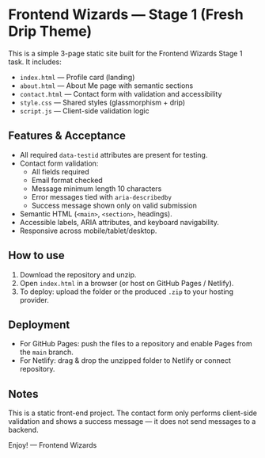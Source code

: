 # Frontend Wizards — Stage 1 (Fresh Drip Theme)

This is a simple 3-page static site built for the Frontend Wizards Stage 1 task.
It includes:
- `index.html` — Profile card (landing)
- `about.html` — About Me page with semantic sections
- `contact.html` — Contact form with validation and accessibility
- `style.css` — Shared styles (glassmorphism + drip)
- `script.js` — Client-side validation logic

## Features & Acceptance
- All required `data-testid` attributes are present for testing.
- Contact form validation:
  - All fields required
  - Email format checked
  - Message minimum length 10 characters
  - Error messages tied with `aria-describedby`
  - Success message shown only on valid submission
- Semantic HTML (`<main>`, `<section>`, headings).
- Accessible labels, ARIA attributes, and keyboard navigability.
- Responsive across mobile/tablet/desktop.

## How to use
1. Download the repository and unzip.
2. Open `index.html` in a browser (or host on GitHub Pages / Netlify).
3. To deploy: upload the folder or the produced `.zip` to your hosting provider.

## Deployment
- For GitHub Pages: push the files to a repository and enable Pages from the `main` branch.
- For Netlify: drag & drop the unzipped folder to Netlify or connect repository.

## Notes
This is a static front-end project. The contact form only performs client-side validation and shows a success message — it does not send messages to a backend.

Enjoy! — Frontend Wizards
